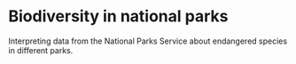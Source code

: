 # Biodiversity in national parks

Interpreting data from the National Parks Service about endangered species in different parks.
